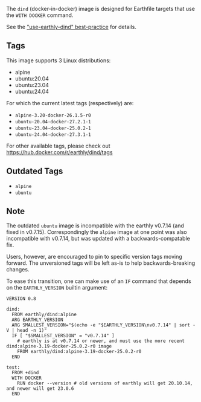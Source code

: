 The `dind` (docker-in-docker) image is designed for Earthfile targets that use the `WITH DOCKER` command.

See the ["use-earthly-dind" best-practice](https://docs.earthly.dev/best-practices#use-earthly-dind) for details.

## Tags

This image supports 3 Linux distributions:
* alpine
* ubuntu:20.04
* ubuntu:23.04
* ubuntu:24.04

For which the current latest tags (respectively) are:
* `alpine-3.20-docker-26.1.5-r0`
* `ubuntu-20.04-docker-27.2.1-1`
* `ubuntu-23.04-docker-25.0.2-1`
* `ubuntu-24.04-docker-27.3.1-1`

For other available tags, please check out https://hub.docker.com/r/earthly/dind/tags

## Outdated Tags

* `alpine`
* `ubuntu`

## Note

The outdated `ubuntu` image is incompatible with the earthly v0.7.14 (and fixed in v0.7.15).
Correspondingly the `alpine` image at one point was also incompatible with v0.7.14, but was updated with
a backwards-compatable fix.

Users, however, are encouraged to pin to specific version tags moving forward. The unversioned tags will be left as-is
to help backwards-breaking changes.

To ease this transition, one can make use of an `IF` command that depends on the `EARTHLY_VERSION` builtin argument:

```
VERSION 0.8

dind:
  FROM earthly/dind:alpine
  ARG EARTHLY_VERSION
  ARG SMALLEST_VERSION="$(echo -e "$EARTHLY_VERSION\nv0.7.14" | sort -V | head -n 1)"
  IF [ "$SMALLEST_VERSION" = "v0.7.14" ]
    # earthly is at v0.7.14 or newer, and must use the more recent dind:alpine-3.19-docker-25.0.2-r0 image
    FROM earthly/dind:alpine-3.19-docker-25.0.2-r0
  END

test:
  FROM +dind
  WITH DOCKER
    RUN docker --version # old versions of earthly will get 20.10.14, and newer will get 23.0.6
  END
```
